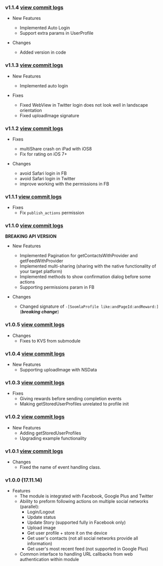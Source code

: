 ### v1.1.4 [view commit logs](https://github.com/soomla/ios-profile/compare/v1.1.3...v1.1.4)

* New Features
  * Implemented Auto Login
  * Support extra params in UserProfile

* Changes
  * Added version in code

### v1.1.3 [view commit logs](https://github.com/soomla/ios-profile/compare/v1.1.2...v1.1.3)

* New Features
  * Implemented auto login

* Fixes
  * Fixed WebView in Twitter login does not look well in landscape orientation
  * Fixed uploadImage signature

### v1.1.2 [view commit logs](https://github.com/soomla/ios-profile/compare/v1.1.1...v1.1.2)

* Fixes
  * multiShare crash on iPad with iOS8
  * Fix for rating on iOS 7+

* Changes
  * avoid Safari login in FB
  * avoid Safari login in Twitter
  * improve working with the permissions in FB

### v1.1.1 [view commit logs](https://github.com/soomla/ios-profile/compare/v1.1.0...v1.1.1)

* Fixes
  * Fix `publish_actions` permission

### v1.1.0 [view commit logs](https://github.com/soomla/ios-profile/compare/v1.0.5...v1.1.0)

**BREAKING API VERSION**

* New Features
  * Implemented Pagination for getContactsWithProvider and getFeedWithProvider
  * Implemented multi-sharing (sharing with the native functionality of your target platform)
  * Implemented methods to show confirmation dialog before some actions
  * Supporting permissions param in FB

* Changes
  * Changed signature of `-[SoomlaProfile like:andPageId:andReward:]` (***breaking change***)

### v1.0.5 [view commit logs](https://github.com/soomla/ios-profile/compare/v1.0.4...v1.0.5)

* Changes
  * Fixes to KVS from submodule

### v1.0.4 [view commit logs](https://github.com/soomla/ios-profile/compare/v1.0.3...v1.0.4)

* New Features
  * Supporting uploadImage with NSData

### v1.0.3 [view commit logs](https://github.com/soomla/ios-profile/compare/v1.0.2...v1.0.3)

* Fixes
  * Giving rewards before sending completion events
  * Making getStoredUserProfiles unrelated to profile init

### v1.0.2 [view commit logs](https://github.com/soomla/ios-profile/compare/v1.0.1...v1.0.2)

* New Features
  * Adding getStoredUserProfiles
  * Upgrading example functionality

### v1.0.1 [view commit logs](https://github.com/soomla/ios-profile/compare/v1.0.0...v1.0.1)

* Changes
  * Fixed the name of event handling class.

### v1.0.0 (17.11.14)
* Features
  * The module is integrated with Facebook, Google Plus and Twitter
  * Ability to preform following actions on multiple social networks (parallel):
    * Login/Logout
    * Update status
    * Update Story (supported fully in Facebook only)
    * Upload image
    * Get user profile + store it on the device
    * Get user's contacts (not all social networks provide all information)
    * Get user's most recent feed (not supported in Google Plus)
  * Common interface to handling URL callbacks from web authentication within module

